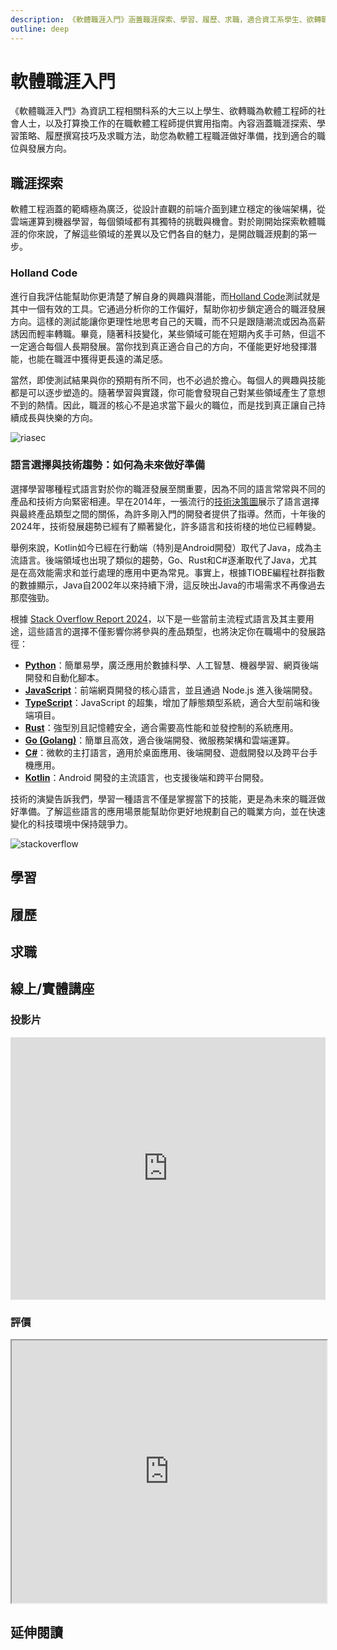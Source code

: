 ```yaml
---
description: 《軟體職涯入門》涵蓋職涯探索、學習、履歷、求職，適合資工系學生、欲轉職者及想換工作的在職軟體工程師。
outline: deep
---
```


# 軟體職涯入門

《軟體職涯入門》為資訊工程相關科系的大三以上學生、欲轉職為軟體工程師的社會人士，以及打算換工作的在職軟體工程師提供實用指南。內容涵蓋職涯探索、學習策略、履歷撰寫技巧及求職方法，助您為軟體工程職涯做好準備，找到適合的職位與發展方向。

## 職涯探索

軟體工程涵蓋的範疇極為廣泛，從設計直觀的前端介面到建立穩定的後端架構，從雲端運算到機器學習，每個領域都有其獨特的挑戰與機會。對於剛開始探索軟體職涯的你來說，了解這些領域的差異以及它們各自的魅力，是開啟職涯規劃的第一步。

### Holland Code

進行自我評估能幫助你更清楚了解自身的興趣與潛能，而[Holland Code](/career/riasec.html)測試就是其中一個有效的工具。它通過分析你的工作偏好，幫助你初步鎖定適合的職涯發展方向。這樣的測試能讓你更理性地思考自己的天職，而不只是跟隨潮流或因為高薪誘因而輕率轉職。畢竟，隨著科技變化，某些領域可能在短期內炙手可熱，但這不一定適合每個人長期發展。當你找到真正適合自己的方向，不僅能更好地發揮潛能，也能在職涯中獲得更長遠的滿足感。

當然，即使測試結果與你的預期有所不同，也不必過於擔心。每個人的興趣與技能都是可以逐步塑造的。隨著學習與實踐，你可能會發現自己對某些領域產生了意想不到的熱情。因此，職涯的核心不是追求當下最火的職位，而是找到真正讓自己持續成長與快樂的方向。

![riasec](/engineer/beginner/riasec.png "riasec")

### 語言選擇與技術趨勢：如何為未來做好準備

選擇學習哪種程式語言對於你的職涯發展至關重要，因為不同的語言常常與不同的產品和技術方向緊密相連。早在2014年，一張流行的[技術決策圖](https://www.reddit.com/r/coolguides/comments/82y5rv/which_programming_language_should_i_learn_first/)展示了語言選擇與最終產品類型之間的關係，為許多剛入門的開發者提供了指導。然而，十年後的2024年，技術發展趨勢已經有了顯著變化，許多語言和技術棧的地位已經轉變。

舉例來說，Kotlin如今已經在行動端（特別是Android開發）取代了Java，成為主流語言。後端領域也出現了類似的趨勢，Go、Rust和C#逐漸取代了Java，尤其是在高效能需求和並行處理的應用中更為常見。事實上，根據TIOBE編程社群指數的數據顯示，Java自2002年以來持續下滑，這反映出Java的市場需求不再像過去那麼強勁。

根據 [Stack Overflow Report 2024](https://survey.stackoverflow.co/2024/)，以下是一些當前主流程式語言及其主要用途，這些語言的選擇不僅影響你將參與的產品類型，也將決定你在職場中的發展路徑：

- **[Python](https://www.python.org/)**：簡單易學，廣泛應用於數據科學、人工智慧、機器學習、網頁後端開發和自動化腳本。
- **[JavaScript](https://developer.mozilla.org/en-US/docs/Web/JavaScript)**：前端網頁開發的核心語言，並且通過 Node.js 進入後端開發。
- **[TypeScript](https://www.typescriptlang.org/)**：JavaScript 的超集，增加了靜態類型系統，適合大型前端和後端項目。
- **[Rust](https://www.rust-lang.org/)**：強型別且記憶體安全，適合需要高性能和並發控制的系統應用。
- **[Go (Golang)](https://go.dev/)**：簡單且高效，適合後端開發、微服務架構和雲端運算。
- **[C#](https://learn.microsoft.com/en-us/dotnet/csharp/)**：微軟的主打語言，適用於桌面應用、後端開發、遊戲開發以及跨平台手機應用。
- **[Kotlin](https://kotlinlang.org/)**：Android 開發的主流語言，也支援後端和跨平台開發。

技術的演變告訴我們，學習一種語言不僅是掌握當下的技能，更是為未來的職涯做好準備。了解這些語言的應用場景能幫助你更好地規劃自己的職業方向，並在快速變化的科技環境中保持競爭力。

![stackoverflow](/engineer/beginner/stackoverflow.png "stackoverflow")

## 學習

## 履歷

## 求職

## 線上/實體講座

### 投影片

<iframe src="https://docs.google.com/presentation/d/1E7SV-aL5n4jSFpAllj23Tt5TrRnYjtfhNQL-DR0D9fo/embed?start=false&loop=false&delayms=3000" frameborder="0" width="100%"  height="420" allowfullscreen="true" mozallowfullscreen="true" webkitallowfullscreen="true"></iframe>

### 評價

<iframe src="https://docs.google.com/spreadsheets/d/e/2PACX-1vRC9l9PeG5_xm6STaHDLibjsTNwz8VuaomjRdeWL9wa_8dn4mEBLeAbE4YszFAVR36qo3gv2OfhR2Ix/pubhtml?widget=true&amp;headers=false" width="100%" height="420"></iframe>

<!-- ## 外部資源

<table>
    <thead>
        <tr>
            <th>名稱</th>
            <th>說明</th>
        </tr>
    </thead>
    <tbody>
        <tr>
            <td>
                <a href="https://www.facebook.com/itdogcom" target="_blank">
                   Dog Com
                </a>
            </td>
            <td>IT狗優質粉專</td>
        </tr>
        <tr>
            <td>
                <a href="https://www.pmi.org.tw/?post_type=tribe_events" target="_blank">
                   PMI Taiwan
                </a>
            </td>
            <td>學習專案管理的好地方</td>
        </tr>
    </tbody>
</table> -->

<!-- ## 外部優質課程 -->

<!-- <Courses :modelValue="courseItems"></Courses> -->

## 延伸閱讀

<Books :modelValue="bookItems"></Books>

<script setup>
import Books from '../components/books.vue'
import Courses from '../components/courses.vue'

const bookItems = [
    {
        id: '11100912049',
        name: '軟體開發人員職涯發展成功手冊',
        desc: `<p>讓你快速上手新語言，掌握面試訣竅，一舉拿下夢想中的程式開發工作</p>
<ul>
    <li>應該學JavaScript、C#、Python還是C++？本書會教你如何決定最適合自己學習的程式語言，以及如何有效地掌握程式語言。</li>
    <li>取得電腦科學學位是否有其必要性，或者根本是浪費時間？本書會教你如何在背負最低學貸的情況下，拿到聲譽最高的大學學位。</li>
    <li>教你如何應付緊迫盯人的控制狂主管，以及如何輔佐主管達成他的目標，讓你成為團隊裡的MVP。</li>
    <li>雖然面試官告訴你，「在這裡工作，大家都穿得很休閒，尤其是開發團隊，他們都穿拖鞋上班。」所以，你該怎麼穿？本書會教你如何穿出個人的職場魅力。</li>
    <li>教你一位專業開發人員應該必備哪些技術能力。多數開發人員都缺少一些關鍵能力，為什麼大學沒教，因為他們預期你已經「知道」。</li>
</ul>`,
    },
]

const courseItems = [
    {
        image: '/career/daren.png',
        description: `「這裡是《大人學》課程報名網站。您可以在這裡參與我們優質的實體與線上課程，註冊學員也能下載豐富的學習資源。讓我們一同往成熟大人之路邁進！」`,
        name: '大人學',
        url: 'https://shop.darencademy.com/index/search/tag/PDU',
    },
]
</script>
